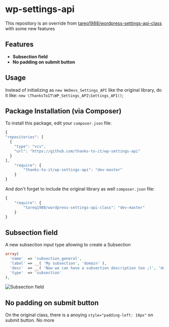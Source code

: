 # wp-settings-api
This repository is an override from [tareq1988/wordpress-settings-api-class](https://github.com/tareq1988/wordpress-settings-api-class) with some new features

## Features
* **Subsection field**
* **No padding on submit button**

## Usage
Instead of initializing as `new WeDevs_Settings_API` like the original library, do it like:
`new \ThanksToIT\WP_Settings_API\Settings_API()`;

## Package Installation (via Composer)
To install this package, edit your `composer.json` file:

```js
{
"repositories": [  
  {
    "type": "vcs",
    "url": "https://github.com/thanks-to-it/wp-settings-api"
  }
],
    "require": {
        "thanks-to-it/wp-settings-api": "dev-master"
    }
}
```

And don't forget to include the original library as well `composer.json` file:

```js
{
    "require": {
        "tareq1988/wordpress-settings-api-class": "dev-master"
    }
}
```

## Subsection field
A new subsection input type allowing to create a Subsection
```php
array(
  'name'  => 'subsection_general',
  'label' => __( 'My subsection', 'domain' ),
  'desc'  => __( 'Now we can have a subsection description too ;)', 'domain' ),
  'type'  => 'subsection'
),
```
![Subsection field](https://i.imgur.com/M28opH7.png)

## No padding on submit button
On the original class, there is a anoying `style="padding-left: 10px"` on submit button.
No more
